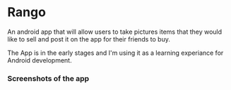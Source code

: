 # Rango

An android app that will allow users to take pictures items that they would like to sell and post it on the app for their friends to buy.

The App is in the early stages and I'm using it as a learning experiance for Android development.

### Screenshots of the app
